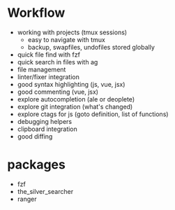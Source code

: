 # Workflow
- working with projects (tmux sessions)
  - easy to navigate with tmux
  - backup, swapfiles, undofiles stored globally
- quick file find with fzf
- quick search in files with ag
- file management
- linter/fixer integration
- good syntax highlighting (js, vue, jsx)
- good commenting (vue, jsx)
- explore autocompletion (ale or deoplete)
- explore git integration (what's changed)
- explore ctags for js (goto definition, list of functions)
- debugging helpers
- clipboard integration
- good diffing

# packages
- fzf
- the_silver_searcher
- ranger

